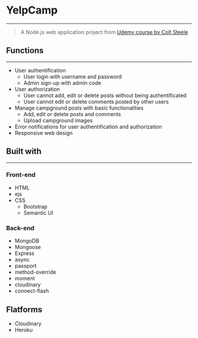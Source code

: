 # YelpCamp
---
>A Node.js web application project from [Udemy course by Colt Steele](https://www.udemy.com/course/the-web-developer-bootcamp/)

## Functions
---
- User authentification
	- User login with username and password
	- Admin sign-up with admin code
- User authorization
	- User cannot add, edit or delete posts without being authentificated
	- User cannot edit or delete comments posted by other users
- Manage campground posts with basic functionalities
	- Add, edit or delete posts and comments
	- Upload campground images
- Error notifications for user authentification and authorization
- Responsive web design
	

## Built with
---
### Front-end
- HTML
- ejs
- CSS
	- Bootstrap
	- Semantic UI
	
### Back-end
- MongoDB
- Mongoose
- Express
- async
- passport
- method-override
- moment
- cloudinary
- connect-flash

## Flatforms
- Cloudinary
- Heroku


